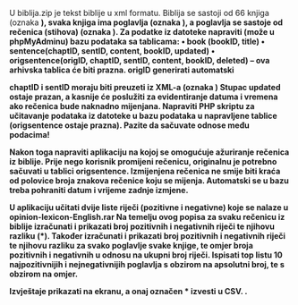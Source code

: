U biblija.zip je tekst biblije u xml formatu. Biblija se sastoji od 66 knjiga (oznaka <b>), svaka knjiga ima poglavlja  (oznaka <c>), a poglavlja se sastoje od rečenica (stihova) (oznaka <v>). Za podatke iz datoteke napraviti (može u phpMyAdminu) bazu podataka sa tablicama:
    • book (bookID, title) 
    • sentence(chaptID, sentID, content, bookID, updated)
    • origsentence(origID, chaptID, sentID, content, bookID, deleted) – ova arhivska tablica će biti prazna. origID generirati automatski

chaptID i sentID moraju biti preuzeti iz XML-a (oznaka <n>)
Stupac updated ostaje prazan, a kasnije će poslužiti za evidentiranje datuma i vremena ako rečenica bude naknadno mijenjana.
Napraviti PHP skriptu za učitavanje podataka iz datoteke u bazu podataka u napravljene tablice (origsentence ostaje prazna). Pazite da sačuvate odnose među podacima!

Nakon toga napraviti aplikaciju na kojoj se omogućuje ažuriranje rečenica iz biblije. Prije nego korisnik promijeni rečenicu, originalnu je potrebno sačuvati u tablici origsentence. Izmijenjena rečenica ne smije biti kraća od polovice broja znakova rečenice koju se mijenja.  Automatski se u bazu treba pohraniti datum i vrijeme zadnje izmjene.

U aplikaciju učitati dvije liste riječi (pozitivne i negativne) koje se nalaze u opinion-lexicon-English.rar 
Na temelju ovog popisa za svaku rečenicu iz biblije izračunati i prikazati broj pozitivnih i negativnih riječi te njihovu razliku (*).
Također izračunati i prikazati broj pozitivnih i negativnih riječi te njihovu razliku za svako poglavlje svake knjige, te omjer broja pozitivnih i negativnih u odnosu na ukupni broj riječi.
Ispisati top listu 10 najpozitivnijih i nejnegativnijih poglavlja s obzirom na apsolutni broj, te s obzirom na omjer.

Izvještaje prikazati na ekranu, a onaj označen * izvesti u CSV. .